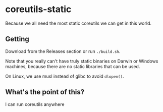 # coreutils-static

Because we all need the most static coreutils we can get in this world.

## Getting
Download from the Releases section or run `./build.sh`.

Note that you really can't have truly static binaries on Darwin or
Windows machines, because there are no static libraries that can be used.

On Linux, we use musl instead of glibc to avoid `dlopen()`.
## What's the point of this?
I can run coreutils anywhere

